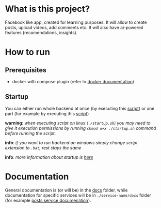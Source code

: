 # What is this project?

Facebook like app, created for learning purposes. It will allow to create posts, upload videos, add comments etc. It will also have ai-powered features (recomendations, insights).

# How to run

## Prerequisites

- docker with compose plugin (refer to [docker documentation](https://docs.docker.com/))

## Startup

You can either run whole backend at once (by executing this [script](./startup.sh)) or one part (for example by executing this [script](./posts/startup.sh))

**warning**: _when executing script on linux (`./startup.sh`) you may need to give it execution permissions by running `chmod u+x ./startup.sh` command before running the script._

**info**: _if you want to run backend on windows simply change script extension to `.bat`, rest stays the same_

**info**: _more information about startup is [here](./docs/startup.md)_

# Documentation

General documentation is (or will be) in the [docs](./docs/) folder, while documentation for specific services will be in `./service-name/docs` folder (for example [posts service documenation](./posts/docs)).
